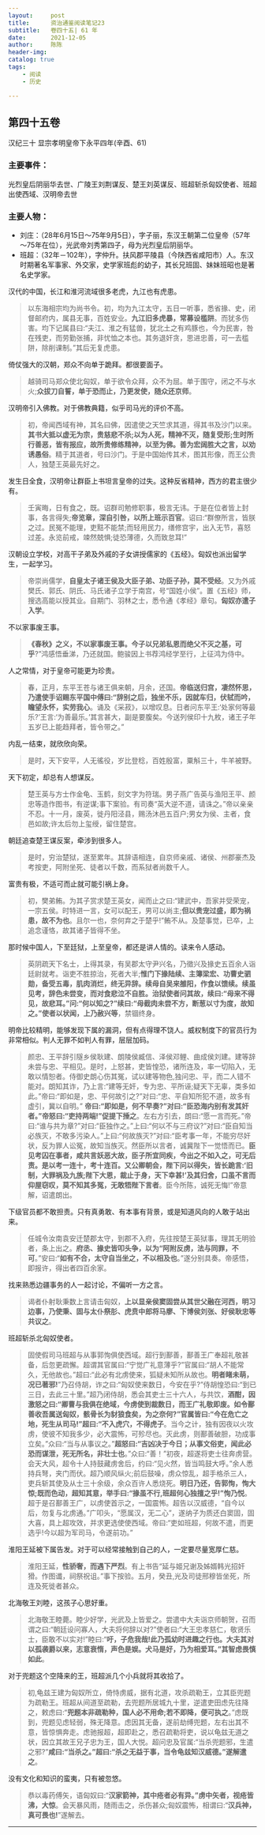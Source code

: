 ```yaml
---
layout:     post
title:      资治通鉴阅读笔记23
subtitle:   卷四十五| 61 年
date:       2021-12-05
author:     陈陈
header-img:
catalog: true
tags:
    - 阅读
    - 历史

---
```

## 第四十五卷

汉纪三十 显宗孝明皇帝下永平四年(辛酉、61)

### 主要事件：

光烈皇后阴丽华去世、广陵王刘荆谋反、楚王刘英谋反、班超斩杀匈奴使者、班超出使西域、汉明帝去世

### 主要人物： 
* 刘庄：（28年6月15日～75年9月5日），字子丽，东汉王朝第二位皇帝（57年～75年在位），光武帝刘秀第四子，母为光烈皇后阴丽华。
* 班超：（32年－102年），字仲升。扶风郡平陵县（今陕西省咸阳市）人。东汉时期著名军事家、外交家，史学家班彪的幼子，其长兄班固、妹妹班昭也是著名史学家。

汉代的中国，长江和淮河流域很多老虎，九江也有虎患。
>以东海相宗均为尚书令。初，均为九江太守，五日一听事，悉省掾、史，闭督邮府内，属县无事，百姓安业。**九江旧多虎暴，常募设槛阱**。而犹多伤害。均下记属县曰:“夫江、淮之有猛兽，犹北土之有鸡豚也，今为民害，咎在残吏，而劳勤张捕，非忧恤之本也。其务退奸贪，思进忠善，可一去槛阱，除削课制。”其后无复虎患。

倚仗强大的汉朝，郑众不向单于跪拜。都很要面子。
>越骑司马郑众使北匈奴，单于欲令众拜，众不为屈。单于围守，闭之不与水火;**众拔刀自誓，单于恐而止，乃更发使，随众还京师**。

汉明帝引入佛教。对于佛教典籍，似乎司马光的评价不高。
>初，帝闻西域有神，其名曰佛，因遣使之天竺求其道，得其书及沙门以来。**其书大抵以虚无为宗，贵慈悲不杀;以为人死，精神不灭，随复受形;生时所行善恶，皆有报应，故所贵修练精神，以至为佛。善为宏阔胜大之言，以劝诱愚俗**。精于其道者，号曰沙门。于是中国始传其术，图其形像，而王公贵人，独楚王英最先好之。

发生日全食，汉明帝让群臣上书坦言皇帝的过失。这种反省精神，西方的君主很少有。
>壬寅晦，日有食之，既。诏群司勉修职事，极言无讳。于是在位者皆上封事，各言得失;**帝览章，深自引咎，以所上班示百官**。诏曰:“群僚所言，皆朕之过。民冤不能理，吏黠不能禁;而轻用民力，缮修宫宇，出入无节，喜怒过差。永览前戒，竦然兢惧;徒恐薄德，久而致怠耳!”

汉朝设立学校，对高干子弟及外戚的子女讲授儒家的《五经》。匈奴也派出留学生，一起学习。
>帝崇尚儒学，**自皇太子诸王侯及大臣子弟、功臣子孙，莫不受经**。又为外戚樊氏、郭氏、阴氏、马氏诸子立学于南宫，号“国姓小侯”。置《五经》师，搜选高能以授其业。自期门、羽林之士，悉令通《孝经》章句。**匈奴亦遣子入学**。

不以家事废王事。
>**《春秋》之义，不以家事废王事。今子以兄弟私恩而绝父不灭之基，可乎**?”鸿感悟垂涕，乃还就国。鲍骏因上书荐鸿经学至行，上征鸿为侍中。

人之常情，对于皇帝可能更为珍贵。
>春，正月，东平王苍与诸王俱来朝，月余，还国。**帝临送归宫，凄然怀思，乃遣使手诏赐东平国中傅曰:“辞别之后，独坐不乐，因就车归，伏轼而吟，瞻望永怀，实劳我心**。诵及《采菽》，以增叹息。日者问东平王:‘处家何等最乐?’王言:‘为善最乐。’其言甚大，副是要腹矣。今送列侯印十九枚，诸王子年五岁已上能趋拜者，皆令带之。”

内乱一结束，就欣欣向荣。
>是时，天下安平，人无徭役，岁比登稔，百姓殷富，粟斛三十，牛羊被野。

天下初定，却总有人想谋反。
>楚王英与方士作金龟、玉鹤，刻文字为符瑞。男子燕广告英与渔阳王平、颜忠等造作图书，有逆谋;事下案验。有司奏“英大逆不道，请诛之。”帝以亲亲不忍。十一月，废英，徙丹阳泾县，赐汤沐邑五百户;男女为侯、主者，食邑如故;许太后勿上玺绶，留住楚宫。

朝廷追查楚王谋反案，牵涉到很多人。
>是时，穷治楚狱，遂至累年。其辞语相连，自京师亲戚、诸侯、州郡豪杰及考按吏，阿附坐死、徒者以千数，而系狱者尚数千人。

富贵有极，不适可而止就可能引祸上身。
>初，樊弟鲔。为其子赏求楚王英女，闻而止之曰:“建武中，吾家并受荣宠，一宗五侯。时特进一言，女可以配王，男可以尚主;**但以贵宠过盛，即为祸患，故不为也**。且尔一也，奈何弃之于楚乎!”鲔不从。及楚事觉，已卒，上追念谨恪，故其诸子皆得不坐。

那时候中国人，下至廷狱，上至皇帝，都还是讲人情的。读来令人感动。
>英阴疏天下名士，上得其录，有吴郡太守尹兴名，乃徵兴及掾史五百余人诣廷尉就考。诣吏不胜掠治，死者大半;**惟门下掾陆续、主簿梁宏、功曹史驷勋，备受五毒，肌肉消烂，终无异辞。续母自吴来雒阳，作食以馈续。续虽见考，辞色未尝变，而对食悲泣不自胜。治狱使者问其故，续曰:“母来不得见，故悲耳。”问:“何以知之?”续曰:“母截肉未尝不方，断葱以寸为度，故知之。”使者以状闻，上乃赦兴等**，禁锢终身。

明帝比较精明，能够发现下属的漏洞，但有点得理不饶人。威权制度下的官员行为非常相似。判人无罪不如判人有罪，层层加码。
>颜忠、王平辞引隧乡侯耿建、朗陵侯臧信、泽侯邓鲤、曲成侯刘建。建等辞未尝与忠、平相见。是时，上怒甚，吏皆惶恐，诸所连及，率一切陷入，无敢以情恕者。侍御史朗心伤其冤，试以建等物色,独问忠、平，而二人错不能对。朗知其诈，乃上言:“建等无奸，专为忠、平所诬;疑天下无辜，类多如此。”帝曰:“即如是，忠、平何故引之?”对曰:“忠、平自知所犯不道，故多有虚引，冀以自明。” **帝曰:“即如是，何不早奏?”对曰:“臣恐海内别有发其奸者。”帝怒曰:“吏持两端!”促提下捶之**。左右方引去，朗曰:“愿一言而死。”帝曰:“谁与共为章?”对曰:“臣独作之。”上曰:“何以不与三府议?”对曰:“臣自知当必族灭，不敢多污染人。”上曰:“何故族灭?”对曰:“臣考事一年，不能穷尽奸状，反为罪人讼冤，故知当族灭。然臣所以言者，诚冀陛下一觉悟而已。**臣见考囚在事者，咸共言妖恶大故，臣子所宜同疾，今出之不如入之，可无后责。是以考一连十，考十连百。又公卿朝会，陛下问以得失，皆长跪言:‘旧制，大罪祸及九族;陛下大恩，裁止于身，天下幸甚!’及其归舍，口虽不言而仰屋窃叹，莫不知其多冤，无敢牾陛下言者**。臣今所陈，诚死无悔!”帝意解，诏遣朗出。

下级官员都不敢担责。只有真勇敢、有本事有背景，或是知道风向的人敢于站出来。
>任城令汝南袁安迁楚郡太守，到郡不入府，先往按楚王英狱事，理其无明验者，条上出之。**府丞、掾史皆叩头争，以为“阿附反虏，法与同罪，不可**。”安曰:“**如有不合，太守自当坐之，不以相及也**。”遂分别具奏。帝感悟，即报许，得出者四百余家。

找来熟悉边疆事务的人一起讨论，不偏听一方之言。
>谒者仆射耿秉数上言请击匈奴，**上以显亲侯窦固尝从其世父融在河西，明习边事，乃使秉、固与太仆祭肜、虎贲中郎将马廖、下博侯刘张、好侯耿忠等共议之**。

班超斩杀北匈奴使者。
>固使假司马班超与从事郭恂俱使西域。超行到鄯善，鄯善王广奉超礼敬甚备，后忽更疏懈。超谓其官属曰:“宁觉广礼意薄乎?”官属曰:“胡人不能常久，无他故也。”超曰:“此必有北虏使来，狐疑未知所从故也。**明者睹未萌，况已著邪!**”乃召侍胡，诈之曰:“匈奴使来数日，今安在乎?”侍胡惶恐曰:“到已三日，去此三十里。”超乃闭侍胡，悉会其吏士三十六人，与共饮，**酒酣，因激怒之曰:“卿曹与我俱在绝域，今虏使到裁数日，而王广礼敬即废。如令鄯善收吾属送匈奴，骸骨长为豺狼食矣，为之奈何?”官属皆曰:“今在危亡之地，死生从司马!”超曰:“不入虎穴，不得虎子**。当今之计，独有因夜以火攻虏，使彼不知我多少，必大震怖，可殄尽也。灭此虏，则鄯善破胆，功成事立矣。”众曰:“当与从事议之。”**超怒曰:“吉凶决于今日；从事文俗吏，闻此必恐而谋泄，死无所名，非壮士也**。”众曰:“善！”初夜，超遂将吏士往奔虏营。会天大风，超令十人持鼓藏虏舍后，约曰:“见火然，皆当鸣鼓大呼。”余人悉持兵弩，夹门而伏。超乃顺风纵火;前后鼓噪，虏众惊乱，超手格杀三人，吏兵斩其使及从士三十余级，余众百许人悉烧死。**明日乃还，告郭恂，恂大惊;既而色动，超知其意，举手曰:“掾虽不行,班超何心独擅之乎!”恂乃悦**。超于是召鄯善王广，以虏使首示之，一国震怖。超告以汉威德，“自今以后，勿复与北虏通。”广叩头，“愿属汉，无二心”，遂纳子为质还白窦固，固大喜，具上超攻效，并求更选使使西域。帝曰:“吏如班超，何故不遣，而更选乎!今以超为军司马，令遂前功。”

淮阳王延被下属告发。对于可以经常接触到自己的人，一定要尽量宽厚仁慈。
>淮阳王延，**性骄奢，而遇下严烈**。有上书告“延与姬兄谢及姊婿韩光招奸猾。作图谶，祠祭祝诅。”事下按验。五月，癸丑,光及司徒邢穆皆坐死，所连及死徙者甚众。

北海敬王刘睦，这孩子心思好重。
>北海敬王睦薨。睦少好学，光武及上皆爱之。尝遣中大夫诣京师朝贺，召而谓之曰:“朝廷设问寡人，大夫将何辞以对?”使者曰:“大王忠孝慈仁，敬贤乐士，臣敢不以实对!”睦曰:“**吁，子危我哉!此乃孤幼时进趣之行也。大夫其对以孤袭爵以来，志意衰惰，声色是娱。犬马是好，乃为相爱耳。”其智虑畏慎如此**。

对于兜题这个空降来的王，班超派几个小兵就将其收拾了。
>初,龟兹王建为匈奴所立，倚恃虏威，据有北道，攻杀疏勒王，立其臣兜题为疏勒王。班超从间道至疏勒，去兜题所居城九十里，逆遣吏田虑先往降之，敕虑曰:“**兜题本非疏勒种，国人必不用命;若不即降，便可执之**。”虑既到，兜题见虑轻弱，殊无降意。虑因其无备，遂前劫缚兜题，左右出其不意，皆惊惧奔走。虑驰报超，超即赴之，悉召疏勒将吏，说以龟兹无道之状，因立其故王兄子忠为王，国人大悦。超问忠及官属:“当杀兜题邪，生遣之邪?”**咸曰:“当杀之。”超曰:“杀之无益于事，当令龟兹知汉威德。”遂解遣之**。


没有文化和知识的蛮夷，只有被忽悠。
>恭以毒药傅矢，语匈奴曰:“**汉家箭神，其中疮者必有异。”虏中矢者，视疮皆沸，大惊**。会天暴风雨，随雨击之，杀伤甚众;匈奴震怖，相谓曰:“**汉兵神，真可畏也!**”遂解去。

------


